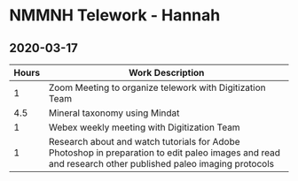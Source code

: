 # NMMNH Telework - Hannah

## 2020-03-17  
Hours | Work Description
-- | --
1 | Zoom Meeting to organize telework with Digitization Team
4.5 | Mineral taxonomy using Mindat
1 | Webex weekly meeting with Digitization Team
1 | Research about and watch tutorials for Adobe Photoshop in preparation to edit paleo images and read and research other published paleo imaging protocols 
